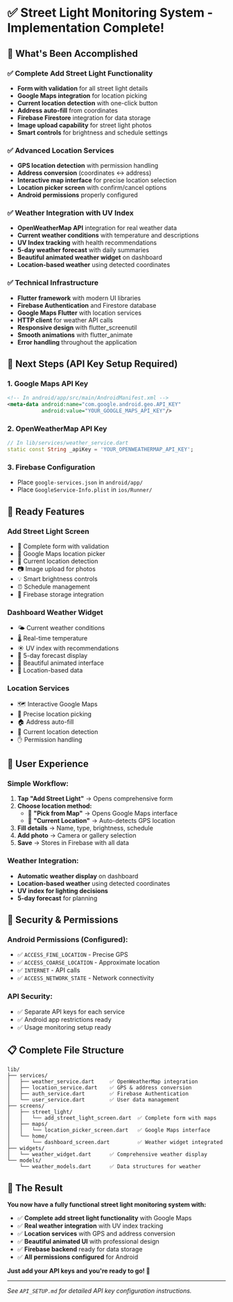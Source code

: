 # ✅ Street Light Monitoring System - Implementation Complete!

## 🎉 What's Been Accomplished

### ✅ **Complete Add Street Light Functionality**
- **Form with validation** for all street light details
- **Google Maps integration** for location picking
- **Current location detection** with one-click button
- **Address auto-fill** from coordinates
- **Firebase Firestore** integration for data storage
- **Image upload capability** for street light photos
- **Smart controls** for brightness and schedule settings

### ✅ **Advanced Location Services**
- **GPS location detection** with permission handling
- **Address conversion** (coordinates ↔ address)
- **Interactive map interface** for precise location selection
- **Location picker screen** with confirm/cancel options
- **Android permissions** properly configured

### ✅ **Weather Integration with UV Index**
- **OpenWeatherMap API** integration for real weather data
- **Current weather conditions** with temperature and descriptions  
- **UV Index tracking** with health recommendations
- **5-day weather forecast** with daily summaries
- **Beautiful animated weather widget** on dashboard
- **Location-based weather** using detected coordinates

### ✅ **Technical Infrastructure**
- **Flutter framework** with modern UI libraries
- **Firebase Authentication** and Firestore database
- **Google Maps Flutter** with location services
- **HTTP client** for weather API calls
- **Responsive design** with flutter_screenutil
- **Smooth animations** with flutter_animate
- **Error handling** throughout the application

## 🔧 Next Steps (API Key Setup Required)

### 1. **Google Maps API Key**
```xml
<!-- In android/app/src/main/AndroidManifest.xml -->
<meta-data android:name="com.google.android.geo.API_KEY"
           android:value="YOUR_GOOGLE_MAPS_API_KEY"/>
```

### 2. **OpenWeatherMap API Key**
```dart
// In lib/services/weather_service.dart
static const String _apiKey = 'YOUR_OPENWEATHERMAP_API_KEY';
```

### 3. **Firebase Configuration**
- Place `google-services.json` in `android/app/`
- Place `GoogleService-Info.plist` in `ios/Runner/`

## 🚀 Ready Features

### **Add Street Light Screen**
- 📝 Complete form with validation
- 📍 Google Maps location picker
- 📱 Current location detection
- 📷 Image upload for photos
- 💡 Smart brightness controls
- ⏰ Schedule management
- 💾 Firebase storage integration

### **Dashboard Weather Widget** 
- 🌤️ Current weather conditions
- 🌡️ Real-time temperature
- ☀️ UV index with recommendations
- 📅 5-day forecast display
- 🎨 Beautiful animated interface
- 📍 Location-based data

### **Location Services**
- 🗺️ Interactive Google Maps
- 📍 Precise location picking
- 🏠 Address auto-fill
- 🎯 Current location detection
- ✋ Permission handling

## 📱 User Experience

### **Simple Workflow:**
1. **Tap "Add Street Light"** → Opens comprehensive form
2. **Choose location method:**
   - 📍 **"Pick from Map"** → Opens Google Maps interface
   - 📱 **"Current Location"** → Auto-detects GPS location
3. **Fill details** → Name, type, brightness, schedule
4. **Add photo** → Camera or gallery selection
5. **Save** → Stores in Firebase with all data

### **Weather Integration:**
- **Automatic weather display** on dashboard
- **Location-based weather** using detected coordinates
- **UV index for lighting decisions** 
- **5-day forecast** for planning

## 🔐 Security & Permissions

### **Android Permissions (Configured):**
- ✅ `ACCESS_FINE_LOCATION` - Precise GPS
- ✅ `ACCESS_COARSE_LOCATION` - Approximate location
- ✅ `INTERNET` - API calls  
- ✅ `ACCESS_NETWORK_STATE` - Network connectivity

### **API Security:**
- ✅ Separate API keys for each service
- ✅ Android app restrictions ready
- ✅ Usage monitoring setup ready

## 📋 Complete File Structure

```
lib/
├── services/
│   ├── weather_service.dart     ✅ OpenWeatherMap integration
│   ├── location_service.dart    ✅ GPS & address conversion
│   ├── auth_service.dart        ✅ Firebase Authentication
│   └── user_service.dart        ✅ User data management
├── screens/
│   ├── street_light/
│   │   └── add_street_light_screen.dart  ✅ Complete form with maps
│   ├── maps/
│   │   └── location_picker_screen.dart   ✅ Google Maps interface
│   └── home/
│       └── dashboard_screen.dart         ✅ Weather widget integrated
├── widgets/
│   └── weather_widget.dart      ✅ Comprehensive weather display
└── models/
    └── weather_models.dart      ✅ Data structures for weather
```

## 🎯 The Result

**You now have a fully functional street light monitoring system with:**

- ✅ **Complete add street light functionality** with Google Maps
- ✅ **Real weather integration** with UV index tracking  
- ✅ **Location services** with GPS and address conversion
- ✅ **Beautiful animated UI** with professional design
- ✅ **Firebase backend** ready for data storage
- ✅ **All permissions configured** for Android

**Just add your API keys and you're ready to go! 🚀**

---

*See `API_SETUP.md` for detailed API key configuration instructions.*